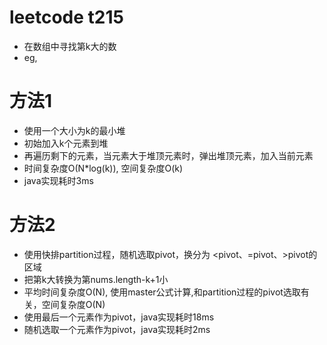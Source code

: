 # leetcode t215
- 在数组中寻找第k大的数
- eg,
    
# 方法1
- 使用一个大小为k的最小堆
- 初始加入k个元素到堆
- 再遍历剩下的元素，当元素大于堆顶元素时，弹出堆顶元素，加入当前元素
- 时间复杂度O(N*log(k)), 空间复杂度O(k)
- java实现耗时3ms

# 方法2
- 使用快排partition过程，随机选取pivot，换分为 <pivot、=pivot、>pivot的区域
- 把第k大转换为第nums.length-k+1小
- 平均时间复杂度O(N), 使用master公式计算,和partition过程的pivot选取有关，空间复杂度O(N)
- 使用最后一个元素作为pivot，java实现耗时18ms
- 随机选取一个元素作为pivot，java实现耗时2ms
